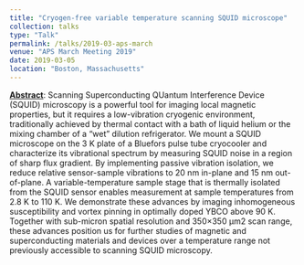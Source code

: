 ```yaml
---
title: "Cryogen-free variable temperature scanning SQUID microscope"
collection: talks
type: "Talk"
permalink: /talks/2019-03-aps-march
venue: "APS March Meeting 2019"
date: 2019-03-05
location: "Boston, Massachusetts"
---
```


[**Abstract**](https://meetings.aps.org/Meeting/MAR19/Session/H26.11): Scanning Superconducting QUantum Interference Device (SQUID) microscopy is a powerful tool for imaging local magnetic properties, but it requires a low-vibration cryogenic environment, traditionally achieved by thermal contact with a bath of liquid helium or the mixing chamber of a “wet” dilution refrigerator. We mount a SQUID microscope on the 3 K plate of a Bluefors pulse tube cryocooler and characterize its vibrational spectrum by measuring SQUID noise in a region of sharp flux gradient. By implementing passive vibration isolation, we reduce relative sensor-sample vibrations to 20 nm in-plane and 15 nm out-of-plane. A variable-temperature sample stage that is thermally isolated from the SQUID sensor enables measurement at sample temperatures from 2.8 K to 110 K. We demonstrate these advances by imaging inhomogeneous susceptibility and vortex pinning in optimally doped YBCO above 90 K. Together with sub-micron spatial resolution and 350×350 μm2 scan range, these advances position us for further studies of magnetic and superconducting materials and devices over a temperature range not previously accessible to scanning SQUID microscopy.

